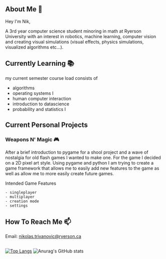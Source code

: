 ## About Me :thought_balloon:

Hey I'm Nik,

A 3rd year computer science student minoring in math at Ryerson University with an interest in robotics, machine learning, computer vision and creating visual simulations (visual effects, physics simulations, visualized algorithms etc...).

## Currently Learning :books:

my current semester course load consists of 
  - algorithms
  - operating systems I
  - human computer interaction
  - introduction to datascience
  - probability and statistics I

## Current Personal Projects

  ### Weapons N' Magic :video_game:

  After a brief introduction to pygame for a shool project and a wave of nostalgia for old flash games I wanted to make one. For the game I decided on a 2D pixel art style. Using pygame and python I am trying to create a game framework that allows me to easily add new features to the game as well as allow me to more easily create future games.
  
  Intended Game Features
  
    - singleplayer
    - multiplayer
    - creation mode
    - settings

## How To Reach Me :mailbox:

Email: nikolas.trivanovic@ryerson.ca

##

[![Top Langs](https://github-readme-stats.vercel.app/api/top-langs/?username=Teorija&layout=dark)](https://github.com/anuraghazra/github-readme-stats)
![Anurag's GitHub stats](https://github-readme-stats.vercel.app/api?username=Teorija&show_icons=true&theme=dark)

<!--
**Teorija/Teorija** is a ✨ _special_ ✨ repository because its `README.md` (this file) appears on your GitHub profile.

Here are some ideas to get you started:

- 🔭 I’m currently working on ...
- 🌱 I’m currently learning ...
- 👯 I’m looking to collaborate on ...
- 🤔 I’m looking for help with ...
- 💬 Ask me about ...
- 📫 How to reach me: ...
- 😄 Pronouns: ...
- ⚡ Fun fact: ...
-->
